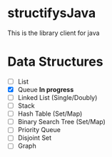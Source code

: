 # structifysJava

This is the library client for java

# Data Structures

- [ ] List
- [x] Queue **In progress**
- [ ] Linked List (Single/Doubly)
- [ ] Stack
- [ ] Hash Table (Set/Map)
- [ ] Binary Search Tree (Set/Map)
- [ ] Priority Queue
- [ ] Disjoint Set
- [ ] Graph
